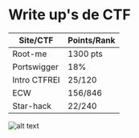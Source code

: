 # Write up's de CTF

| Site/CTF  | Points/Rank |
| ------------- | ------------- |
| Root-me  | 1300 pts  |
| Portswigger  | 18%  |
| Intro CTFREI  | 25/120 |
| ECW  | 156/846  |
| Star-hack  | 22/240  |

![alt text](https://media.licdn.com/dms/image/D4D12AQFHk2aV5EZBMQ/article-cover_image-shrink_720_1280/0/1715147739077?e=2147483647&v=beta&t=xIK6Ivx8gPMGXthLkwnvap1rNHtWxi7JA1FLTIxZsD4)
